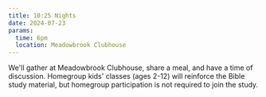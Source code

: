 ```yaml
---
title: 10:25 Nights
date: 2024-07-23
params:
  time: 6pm
  location: Meadowbrook Clubhouse
---
```

We'll gather at Meadowbrook Clubhouse, share a meal, and have a time of discussion. Homegroup kids' classes (ages 2-12) will reinforce the Bible study material, but homegroup participation is not required to join the study.

<!--more-->
